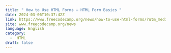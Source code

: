 ```yaml
---
title: " How to Use HTML Forms – HTML Form Basics "
date: 2024-03-06T10:37:42Z
link: https://www.freecodecamp.org/news/how-to-use-html-forms/?utm_medium=RSS&utm_source=news.12bit.vn
site: www.freecodecamp.org/news
language: English
category:
  -  HTML 
draft: false
---
```

